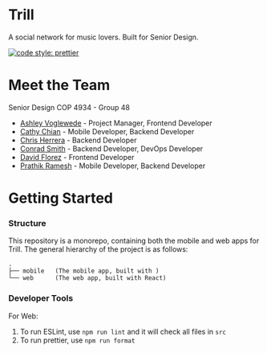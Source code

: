 # Trill

A social network for music lovers. Built for Senior Design.

[![code style: prettier](https://img.shields.io/badge/code_style-prettier-ff69b4.svg?style=flat-square)](https://github.com/prettier/prettier)

# Meet the Team

Senior Design COP 4934 - Group 48

- [Ashley Voglewede](https://github.com/avwede) - Project Manager, Frontend Developer
- [Cathy Chian](https://github.com/CathyChian) - Mobile Developer, Backend Developer
- [Chris Herrera](https://github.com/cjherrera1) - Backend Developer
- [Conrad Smith](https://github.com/conradsmi) - Backend Developer, DevOps Developer
- [David Florez](https://github.com/DMFLo) - Frontend Developer
- [Prathik Ramesh](https://github.com/prathik2001) - Mobile Developer, Backend Developer

# Getting Started

### Structure

This repository is a monorepo, containing both the mobile and web apps for Trill.
The general hierarchy of the project is as follows:

```
.
├── mobile   (The mobile app, built with )
└── web      (The web app, built with React)
```

### Developer Tools

For Web:

1. To run ESLint, use `npm run lint` and it will check all files in `src`
2. To run prettier, use `npm run format`
